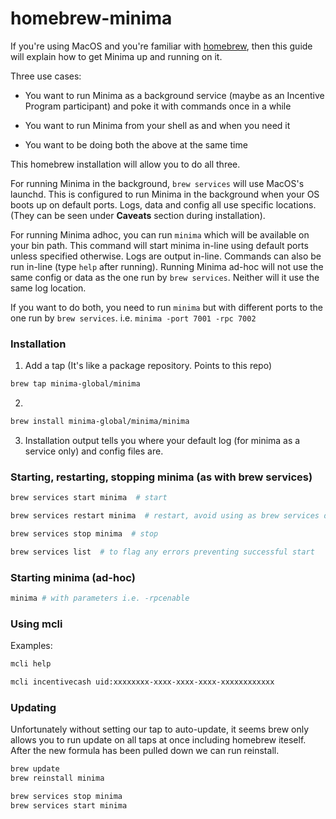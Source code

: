 # homebrew-minima

If you're using MacOS and you're familiar with [homebrew](https://brew.sh/), then this guide will explain how to get Minima up and running on it.

Three use cases:

* You want to run Minima as a background service (maybe as an Incentive Program participant) and poke it with commands once in a while

* You want to run Minima from your shell as and when you need it

* You want to be doing both the above at the same time

This homebrew installation will allow you to do all three.

For running Minima in the background, `brew services` will use MacOS's launchd. This is configured to run Minima in the background when your OS boots up on default ports. Logs, data and config all use specific locations. (They can be seen under **Caveats** section during installation).

For running Minima adhoc, you can run `minima` which will be available on your bin path. This command will start minima in-line using default ports unless specified otherwise. Logs are output in-line. Commands can also be run in-line (type `help` after running). Running Minima ad-hoc will not use the same config or data as the one run by `brew services`. Neither will it use the same log location.

If you want to do both, you need to run `minima` but with different ports to the one run by `brew services`.
i.e. `minima -port 7001 -rpc 7002`

### Installation

1. Add a tap (It's like a package repository. Points to this repo)
```sh
brew tap minima-global/minima
```

2.
```sh
brew install minima-global/minima/minima
```

3. Installation output tells you where your default log (for minima as a service only) and config files are.


### Starting, restarting, stopping minima (as with brew services)
```sh
brew services start minima  # start
```
```sh
brew services restart minima  # restart, avoid using as brew services does not give minima enough time to stop sometimes
```
```sh
brew services stop minima  # stop
```
```sh
brew services list  # to flag any errors preventing successful start
```

### Starting minima (ad-hoc)
```sh
minima # with parameters i.e. -rpcenable
```

### Using mcli
Examples:
```sh
mcli help
```

```sh
mcli incentivecash uid:xxxxxxxx-xxxx-xxxx-xxxx-xxxxxxxxxxxx
```

### Updating
Unfortunately without setting our tap to auto-update, it seems brew only allows you to run update on all taps at once including homebrew iteself. After the new formula has been pulled down we can run reinstall.
```sh
brew update
brew reinstall minima

brew services stop minima
brew services start minima

```
